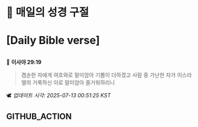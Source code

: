 # 🙏 매일의 성경 구절
# [Daily Bible verse]
##
<!-- START_BIBLE_VERSE -->
📖 **이사야 29:19**
> 겸손한 자에게 여호와로 말미암아 기쁨이 더하겠고 사람 중 가난한 자가 이스라엘의 거룩하신 이로 말미암아 즐거워하리니

🕊️ _업데이트 시각: 2025-07-13 00:51:25 KST_
  <!-- END_BIBLE_VERSE -->
## GITHUB_ACTION
